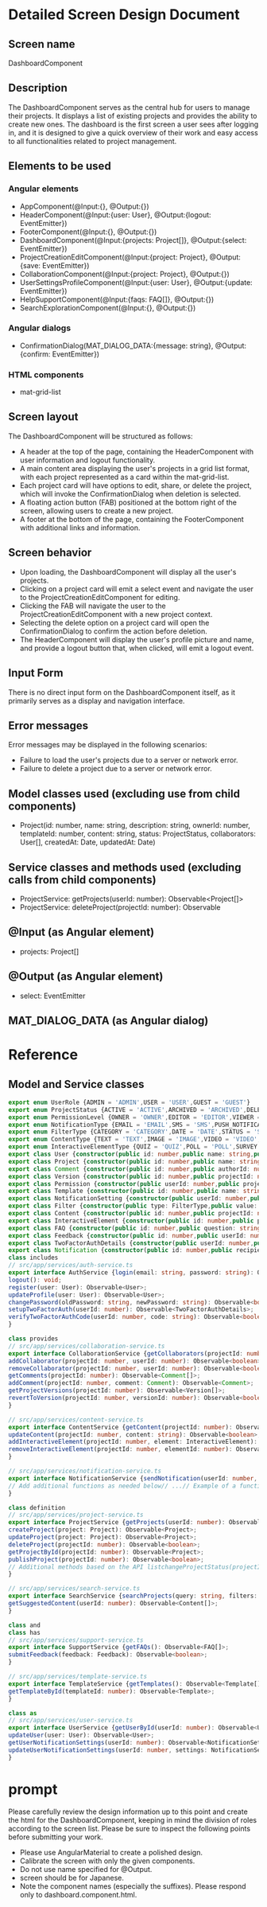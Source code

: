 # Detailed Screen Design Document

## Screen name
DashboardComponent

## Description
The DashboardComponent serves as the central hub for users to manage their projects. It displays a list of existing projects and provides the ability to create new ones. The dashboard is the first screen a user sees after logging in, and it is designed to give a quick overview of their work and easy access to all functionalities related to project management.

## Elements to be used

### Angular elements
- AppComponent(@Input:{}, @Output:{})
- HeaderComponent(@Input:{user: User}, @Output:{logout: EventEmitter<any>})
- FooterComponent(@Input:{}, @Output:{})
- DashboardComponent(@Input:{projects: Project[]}, @Output:{select: EventEmitter<any>})
- ProjectCreationEditComponent(@Input:{project: Project}, @Output:{save: EventEmitter<any>})
- CollaborationComponent(@Input:{project: Project}, @Output:{})
- UserSettingsProfileComponent(@Input:{user: User}, @Output:{update: EventEmitter<any>})
- HelpSupportComponent(@Input:{faqs: FAQ[]}, @Output:{})
- SearchExplorationComponent(@Input:{}, @Output:{})

### Angular dialogs
- ConfirmationDialog(MAT_DIALOG_DATA:{message: string}, @Output:{confirm: EventEmitter<any>})

### HTML components
- mat-grid-list

## Screen layout
The DashboardComponent will be structured as follows:
- A header at the top of the page, containing the HeaderComponent with user information and logout functionality.
- A main content area displaying the user's projects in a grid list format, with each project represented as a card within the mat-grid-list.
- Each project card will have options to edit, share, or delete the project, which will invoke the ConfirmationDialog when deletion is selected.
- A floating action button (FAB) positioned at the bottom right of the screen, allowing users to create a new project.
- A footer at the bottom of the page, containing the FooterComponent with additional links and information.

## Screen behavior
- Upon loading, the DashboardComponent will display all the user's projects.
- Clicking on a project card will emit a select event and navigate the user to the ProjectCreationEditComponent for editing.
- Clicking the FAB will navigate the user to the ProjectCreationEditComponent with a new project context.
- Selecting the delete option on a project card will open the ConfirmationDialog to confirm the action before deletion.
- The HeaderComponent will display the user's profile picture and name, and provide a logout button that, when clicked, will emit a logout event.

## Input Form
There is no direct input form on the DashboardComponent itself, as it primarily serves as a display and navigation interface.

## Error messages
Error messages may be displayed in the following scenarios:
- Failure to load the user's projects due to a server or network error.
- Failure to delete a project due to a server or network error.

## Model classes used (excluding use from child components)
- Project(id: number, name: string, description: string, ownerId: number, templateId: number, content: string, status: ProjectStatus, collaborators: User[], createdAt: Date, updatedAt: Date)

## Service classes and methods used (excluding calls from child components)
- ProjectService: getProjects(userId: number): Observable<Project[]>
- ProjectService: deleteProject(projectId: number): Observable<boolean>


## @Input (as Angular element)

- projects: Project[]


## @Output (as Angular element)

- select: EventEmitter<any>


## MAT_DIALOG_DATA (as Angular dialog)



# Reference


## Model and Service classes

```typescript
export enum UserRole {ADMIN = 'ADMIN',USER = 'USER',GUEST = 'GUEST'}
export enum ProjectStatus {ACTIVE = 'ACTIVE',ARCHIVED = 'ARCHIVED',DELETED = 'DELETED'}
export enum PermissionLevel {OWNER = 'OWNER',EDITOR = 'EDITOR',VIEWER = 'VIEWER'}
export enum NotificationType {EMAIL = 'EMAIL',SMS = 'SMS',PUSH_NOTIFICATION = 'PUSH_NOTIFICATION'}
export enum FilterType {CATEGORY = 'CATEGORY',DATE = 'DATE',STATUS = 'STATUS'}
export enum ContentType {TEXT = 'TEXT',IMAGE = 'IMAGE',VIDEO = 'VIDEO',AUDIO = 'AUDIO'}
export enum InteractiveElementType {QUIZ = 'QUIZ',POLL = 'POLL',SURVEY = 'SURVEY',FORM = 'FORM'}
export class User {constructor(public id: number,public name: string,public email: string,public role: UserRole,public profilePictureUrl: string) {}}
export class Project {constructor(public id: number,public name: string,public description: string,public ownerId: number,public templateId: number,public content: string,public status: ProjectStatus,public collaborators: User[],public createdAt: Date,public updatedAt: Date) {}}
export class Comment {constructor(public id: number,public authorId: number,public projectId: number,public content: string,public createdAt: Date) {}}
export class Version {constructor(public id: number,public projectId: number,public versionNumber: number,public createdAt: Date) {}}
export class Permission {constructor(public userId: number,public projectId: number,public permissionLevel: PermissionLevel) {}}
export class Template {constructor(public id: number,public name: string,public description: string,public thumbnailUrl: string) {}}
export class NotificationSetting {constructor(public userId: number,public type: NotificationType,public enabled: boolean) {}}
export class Filter {constructor(public type: FilterType,public value: string) {}}
export class Content {constructor(public id: number,public projectId: number,public type: ContentType,public data: string) {}}
export class InteractiveElement {constructor(public id: number,public projectId: number,public type: InteractiveElementType,public data: string) {}}
export class FAQ {constructor(public id: number,public question: string,public answer: string) {}}
export class Feedback {constructor(public id: number,public userId: number,public content: string,public createdAt: Date) {}}
export class TwoFactorAuthDetails {constructor(public userId: number,public secret: string,public qrCodeUrl: string) {}}
export class Notification {constructor(public id: number,public recipientId: number,public message: string,public createdAt: Date) {}}
class includes
// src/app/services/auth-service.ts
export interface AuthService {login(email: string, password: string): Observable<User>;
logout(): void;
register(user: User): Observable<User>;
updateProfile(user: User): Observable<User>;
changePassword(oldPassword: string, newPassword: string): Observable<boolean>;
setupTwoFactorAuth(userId: number): Observable<TwoFactorAuthDetails>;
verifyTwoFactorAuthCode(userId: number, code: string): Observable<boolean>;
}

class provides
// src/app/services/collaboration-service.ts
export interface CollaborationService {getCollaborators(projectId: number): Observable<User[]>;
addCollaborator(projectId: number, userId: number): Observable<boolean>;
removeCollaborator(projectId: number, userId: number): Observable<boolean>;
getComments(projectId: number): Observable<Comment[]>;
addComment(projectId: number, comment: Comment): Observable<Comment>;
getProjectVersions(projectId: number): Observable<Version[]>;
revertToVersion(projectId: number, versionId: number): Observable<boolean>;
}

// src/app/services/content-service.ts
export interface ContentService {getContent(projectId: number): Observable<string>;
updateContent(projectId: number, content: string): Observable<boolean>;
addInteractiveElement(projectId: number, element: InteractiveElement): Observable<InteractiveElement>;
removeInteractiveElement(projectId: number, elementId: number): Observable<boolean>;
}

// src/app/services/notification-service.ts
export interface NotificationService {sendNotification(userId: number, notification: Notification): Observable<boolean>;
// Add additional functions as needed below// ...// Example of a function that might be addedgetNotificationsForUser(userId: number): Observable<Notification[]>;
}

class definition
// src/app/services/project-service.ts
export interface ProjectService {getProjects(userId: number): Observable<Project[]>;
createProject(project: Project): Observable<Project>;
updateProject(project: Project): Observable<Project>;
deleteProject(projectId: number): Observable<boolean>;
getProjectById(projectId: number): Observable<Project>;
publishProject(projectId: number): Observable<boolean>;
// Additional methods based on the API listchangeProjectStatus(projectId: number, status: ProjectStatus): Observable<boolean>;
}

// src/app/services/search-service.ts
export interface SearchService {searchProjects(query: string, filters: Filter[]): Observable<Project[]>;
getSuggestedContent(userId: number): Observable<Content[]>;
}

class and
class has
// src/app/services/support-service.ts
export interface SupportService {getFAQs(): Observable<FAQ[]>;
submitFeedback(feedback: Feedback): Observable<boolean>;
}

// src/app/services/template-service.ts
export interface TemplateService {getTemplates(): Observable<Template[]>;
getTemplateById(templateId: number): Observable<Template>;
}

class as
// src/app/services/user-service.ts
export interface UserService {getUserById(userId: number): Observable<User>;
updateUser(user: User): Observable<User>;
getUserNotificationSettings(userId: number): Observable<NotificationSetting[]>;
updateUserNotificationSettings(userId: number, settings: NotificationSetting[]): Observable<boolean>;
}

```



# prompt

Please carefully review the design information up to this point and create the html for the DashboardComponent, keeping in mind the division of roles according to the screen list.
Please be sure to inspect the following points before submitting your work.
- Please use AngularMaterial to create a polished design.
- Calibrate the screen with only the given components.
- Do not use name specified for @Output.
- screen should be for Japanese.
- Note the component names (especially the suffixes).
Please respond only to dashboard.component.html.


